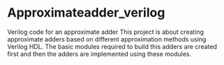 # Approximateadder_verilog
Verilog code for an approximate adder
This project is about creating approximate adders based on different approximation methods using Verilog HDL.
The basic modules required to build this adders are created first and then the adders are implemented using these modules.
